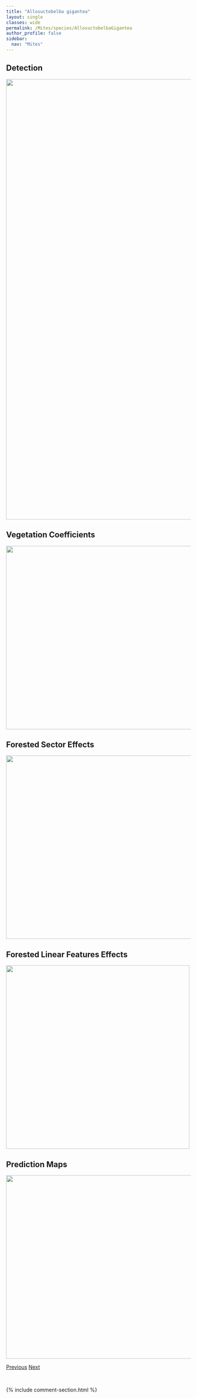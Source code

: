 ```yaml
---
title: "Allosuctobelba gigantea"
layout: single
classes: wide
permalink: /Mites/species/AllosuctobelbaGigantea
author_profile: false
sidebar:
  nav: "Mites"
---
```


<h2>Detection</h2>

<a href="https://drive.google.com/uc?export=view&id=1cD0qjP7Iqg3pJR398zoupqoSaytZx1bM">
<img src="https://drive.google.com/uc?export=view&id=1cD0qjP7Iqg3pJR398zoupqoSaytZx1bM" height = "1200" width = "800">
</a>


<h2>Vegetation Coefficients</h2>

<a href="https://drive.google.com/uc?export=view&id=1Elihep3l9luV4T8wXWDc1qLn6cHQsUm4">
<img src="https://drive.google.com/uc?export=view&id=1Elihep3l9luV4T8wXWDc1qLn6cHQsUm4" height = "500" width = "1000">
</a>


<h2>Forested Sector Effects</h2>

<a href="https://drive.google.com/uc?export=view&id=1IHjoS-6yID7-XQhD0wjGj2tQTPiy-pf1">
<img src="https://drive.google.com/uc?export=view&id=1IHjoS-6yID7-XQhD0wjGj2tQTPiy-pf1" height = "500" width = "1000">
</a>


<h2>Forested Linear Features Effects</h2>

<a href="https://drive.google.com/uc?export=view&id=1cOpuRNCE-3ug0KMGHNeH10qWqCrDSc2K">
<img src="https://drive.google.com/uc?export=view&id=1cOpuRNCE-3ug0KMGHNeH10qWqCrDSc2K" height = "500" width = "500">
</a>


<h2>Prediction Maps</h2>

<a href="https://drive.google.com/uc?export=view&id=1_qcqni5BUnaIRi_3o2E01ytvt3PFEkT6">
<img src="https://drive.google.com/uc?export=view&id=1_qcqni5BUnaIRi_3o2E01ytvt3PFEkT6" height = "500" width = "1000">
</a>


<a href="/DevelopmentWebsite/Mites/species/AeroppiaSp1DEW" class="pagination--pager" title="Aeroppia sp. 1 DEW">Previous</a> <a href="/DevelopmentWebsite/Mites/species/AllosuctobelbaSp2DEW" class="pagination--pager" title="Allosuctobelba sp. 2 DEW">Next</a>

<p>&nbsp;</p>

{% include comment-section.html %}
